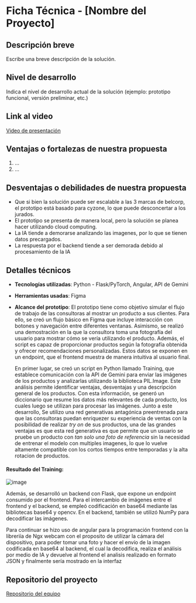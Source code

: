 # Ficha Técnica - [Nombre del Proyecto]

## Descripción breve
Escribe una breve descripción de la solución.

## Nivel de desarrollo
Indica el nivel de desarrollo actual de la solución (ejemplo: prototipo funcional, versión preliminar, etc.)

## Link al video
[Video de presentación](URL)

## Ventajas o fortalezas de nuestra propuesta
1. ...
2. ...

## Desventajas o debilidades de nuestra propuesta
*  Que si bien la solución puede ser escalable a las 3 marcas de belcorp, el prototipo está basado para cyzone, lo que puede desconcertar a los jurados. 
* El prototipo se presenta de manera local, pero la solución se planea hacer utilizando cloud computing.
* La IA tiende a demorarse analizando las imagenes, por lo que se tienen datos precargados.
* La respuesta por el backend tiende a ser demorada debido al procesamiento de la IA
## Detalles técnicos
- **Tecnologías utilizadas**: Python - Flask/PyTorch, Angular, API de Gemini
- **Herramientas usadas**: Figma
- **Alcance del prototipo**: El prototipo tiene como objetivo simular el flujo de trabajo de las consultoras al mostrar un producto a sus clientes. Para ello, se creó un flujo básico en Figma que incluye interacción con botones y navegación entre diferentes ventanas. Asimismo, se realizó una demostración en la que la consultora toma una fotografía del usuario para mostrar cómo se vería utilizando el producto. Además, el script es capaz de proporcionar productos según la fotografía obtenida y ofrecer recomendaciones personalizadas. Estos datos se exponen en un endpoint, que el frontend muestra de manera intuitiva al usuario final.
  
  En primer lugar, se creó un script en Python llamado Training, que establece comunicación con la API de Gemini para enviar las imágenes de los productos y analizarlas utilizando la biblioteca PIL.Image. Este análisis permite identificar ventajas, desventajas y una descripción general de los productos. Con esta información, se generó un diccionario que resume los datos más relevantes de cada producto, los cuales luego se utilizan para procesar las imágenes.
  Junto a este desarrollo, Se utilizo una red generativas antagónica preentrenada para que las consultoras puedan enriquezer su experiencia de ventas con la posibilidad de realizar _try on_ de sus productos, una de las grandes ventajas es que esta red generativa es que permite que un usuario se pruebe un producto con _tan solo una foto de referencia_ sin la necesidad de entrenar el modelo con multiples imagenes, lo que lo vuelve altamente compatible con los cortos tiempos entre temporadas y la alta rotacion de productos. 

#### Resultado del Training:

![image](https://github.com/user-attachments/assets/33db32bd-f63a-4aff-a68a-d337b4105bb4)

Además, se desarrolló un backend con Flask, que expone un endpoint consumido por el frontend. Para el intercambio de imágenes entre el frontend y el backend, se empleó codificación en base64 mediante las bibliotecas base64 y opencv. En el backend, también se utilizó NumPy para decodificar las imágenes.

Para continuar se hizo uso de angular para la programación frontend con la libreriía de Ngx webcam con el proposito de utilizar la cámara del dispositivo, para poder tomar una foto y hacer el envío de la imagen codificada en base64 al backend, el cual la decodifica, realiza el análisis por medio de IA y devuelve al frontend el analisis realizado en formato JSON y finalmente sería mostrado en la interfaz

## Repositorio del proyecto
[Repositorio del equipo](URL)
